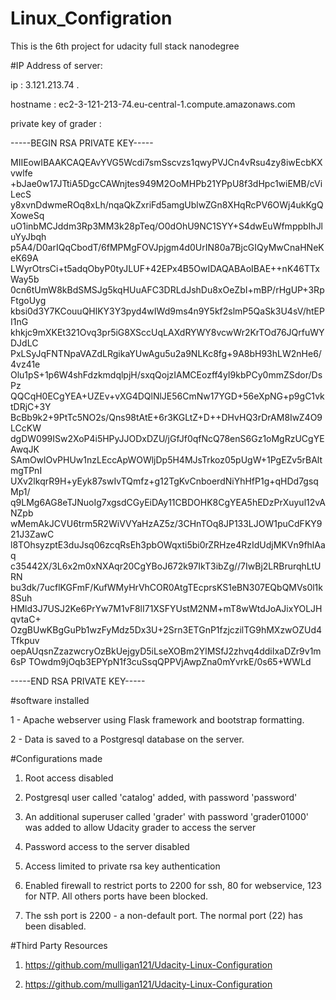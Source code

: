 # Linux_Configration
This is the 6th project for udacity full stack nanodegree 



#IP Address of server:


   ip : 3.121.213.74 .

   hostname : ec2-3-121-213-74.eu-central-1.compute.amazonaws.com
 
  

private key of grader :


-----BEGIN RSA PRIVATE KEY-----

MIIEowIBAAKCAQEAvYVG5Wcdi7smSscvzs1qwyPVJCn4vRsu4zy8iwEcbKXvwlfe
+bJae0w17JTtiA5DgcCAWnjtes949M2OoMHPb21YPpU8f3dHpc1wiEMB/cViLecS
y8xvnDdwmeROq8xLh/nqaQkZxriFd5amgUblwZGn8XHqRcPV6OWj4ukKgQXoweSq
uO1inbMCJddm3Rp3MM3k28pTeq/O0dOhU9NC1SYY+S4dwEuWfmppbIhJluYyJbqh
p5A4/D0arIQqCbodT/6fMPMgFOVJpjgm4d0UrIN80a7BjcGIQyMwCnaHNeKeK69A
LWyrOtrsCi+t5adqObyP0tyJLUF+42EPx4B5OwIDAQABAoIBAE++nK46TTxWay5b
0cn6tUmW8kBdSMSJg5kqHUuAFC3DRLdJshDu8xOeZbI+mBP/rHgUP+3RpFtgoUyg
kbsi0d3Y7KCouuQHlKY3Y3pyd4wIWd9ms4n9Y5kf2slmP5QaSk3U4sV/htEPI1nG
khkjc9mXKEt321Ovq3pr5iG8XSccUqLAXdRYWY8vcwWr2KrTOd76JQrfuWYDJdLC
PxLSyJqFNTNpaVAZdLRgikaYUwAgu5u2a9NLKc8fg+9A8bH93hLW2nHe6/4vz41e
Olu1pS+1p6W4shFdzkmdqlpjH/sxqQojzIAMCEozff4yI9kbPCy0mmZSdor/DsPz
QQCqH0ECgYEA+UZEv+vXG4DQlNlJE56CmNw17YGD+56eXpNG+p9gC1vktDRjC+3Y
BcBb9k2+9PtTc5NO2s/Qns98tAtE+6r3KGLtZ+D++DHvHQ3rDrAM8IwZ4O9LCcKW
dgDW099ISw2XoP4i5HPyJJODxDZU/jGfJf0qfNcQ78enS6Gz1oMgRzUCgYEAwqJK
SAmOwlOvPHUw1nzLEccApWOWljDp5H4MJsTrkoz05pUgW+1PgEZv5rBAltmgTPnI
UXv2lkqrR9H+yEyk87swIvTQmfz+g12TgKvCnboerdNiYhHfP1g+qHDd7gsqMp1/
q9LMg6AG8eTJNuoIg7xgsdCGyEiDAy11CBDOHK8CgYEA5hEDzPrXuyul12vANZpb
wMemAkJCVU6trm5R2WiVVYaHzAZ5z/3CHnTOq8JP133LJOW1puCdFKY921J3ZawC
l8TOhsyzptE3duJsq06zcqRsEh3pbOWqxti5bi0rZRHze4RzIdUdjMKVn9fhlAaq
c35442X/3L6x2m0xNXAqr20CgYBoJ672k97IkT3ibZg//7IwBj2LRBrurqhLtURN
bu3dk/7ucflKGFmF/KufWMyHrVhCOR0AtgTEcprsKS1eBN307EQbQMVs0l1k8Suh
HMld3J7USJ2Ke6PrYw7M1vF8lI71XSFYUstM2NM+mT8wWtdJoAJixYOLJHqvtaC+
OzgBUwKBgGuPb1wzFyMdz5Dx3U+2Srn3ETGnP1fzjczilTG9hMXzwOZUd4Tfkpuv
oepAUqsnZzazwcryOzBkUejgyD5iLseXOBm2YlMSfJ2zhvq4ddiIxaDZr9v1m6sP
TOwdm9jOqb3EPYpN1f3cuSsqQPPVjAwpZna0mYvrkE/0s65+WWLd

-----END RSA PRIVATE KEY-----





 #software installed
 
   1 - Apache webserver using Flask framework and bootstrap formatting.
 
   2 - Data is saved to a Postgresql database on the server.
 
 
 
 #Configurations made
 
   1. Root access disabled
 
   2. Postgresql user called 'catalog' added, with password 'password'

   3. An additional superuser called 'grader' with password 'grader01000' was added to allow Udacity grader to access the server

   4. Password access to the server disabled

   5. Access limited to private rsa key authentication

   6. Enabled firewall to restrict ports to 2200 for ssh, 80 for webservice, 123 for NTP. All others ports have been blocked.

   7. The ssh port is 2200 - a non-default port. The normal port (22) has been disabled.
   

 #Third Party Resources
  
   1. https://github.com/mulligan121/Udacity-Linux-Configuration

   2. https://github.com/mulligan121/Udacity-Linux-Configuration
 
 
 
 
